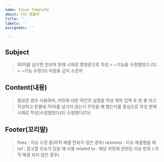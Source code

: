 ```yaml
---
name: Issue Template
about: 이슈 템플릿
title: ''
labels: ''
assignees: ''

---
```


## Subject

> 50자를 넘으면 안되며 현재 시제로 명령문으로 작성
    > ~기능을 수정했었다 (X)
    > ~기능 수정(O)
> 마침표 금지
> 소문자

## Content(내용)
> 필요한 경우 사용하며, 커밋에 대한 약간의 설명을 작성
> 제목 입력 후 한 줄 띄고 작성하고 한줄에 70자를 넘기지 않는다
> 무엇을 왜 했는지를 중심으로 작성
> 현재 시제로 작성(수정했었다(X) 수정했다(O))

## Footer(꼬리말)
> fixes : 이슈 수정 중(아직 해결 안되지 않은 경우)
> resolves : 이슈 해결했을 때
> ref : 참고할 이슈가 있을 때 사용
> related to : 해당 커밋에 관련된 이슈 번호 ( 아직 해결 되지 않은 경우)
